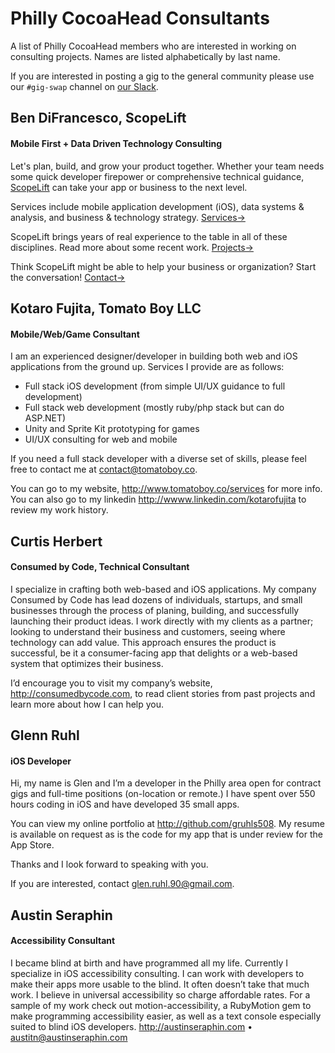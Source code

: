 # Philly CocoaHead Consultants

A list of Philly CocoaHead members who are interested in working on consulting projects. Names are listed alphabetically by last name.

If you are interested in posting a gig to the general community please use our `#gig-swap` channel on [our Slack](http://phillycocoa.org/slack).

## Ben DiFrancesco, ScopeLift
#### Mobile First + Data Driven Technology Consulting

Let's plan, build, and grow your product together. Whether your team needs some quick developer firepower or comprehensive technical guidance, [ScopeLift](http://www.scopelift.co/) can take your app or business to the next level.

Services include mobile application development (iOS), data systems & analysis, and business & technology strategy. [Services→](http://www.scopelift.co/services)

ScopeLift brings years of real experience to the table in all of these disciplines. Read more about some recent work. [Projects→](http://www.scopelift.co/projects)

Think ScopeLift might be able to help your business or organization? Start the conversation! [Contact→](http://www.scopelift.co/contact)

## Kotaro Fujita, Tomato Boy LLC
#### Mobile/Web/Game Consultant

I am an experienced designer/developer in building both web and iOS applications from the ground up. Services I provide are as follows:

* Full stack iOS development (from simple UI/UX guidance to full development)
* Full stack web development (mostly ruby/php stack but can do ASP.NET)
* Unity and Sprite Kit prototyping for games
* UI/UX consulting for web and mobile

If you need a full stack developer with a diverse set of skills, please feel free to contact me at <contact@tomatoboy.co>.

You can go to my website, <http://www.tomatoboy.co/services> for more info. You can also go to my linkedin <http://wwww.linkedin.com/kotarofujita> to review my work history.

## Curtis Herbert
#### Consumed by Code, Technical Consultant

I specialize in crafting both web-based and iOS applications. My company Consumed by Code has lead dozens of individuals, startups, and small businesses through the process of planing, building, and successfully launching their product ideas. I work directly with my clients as a partner; looking to understand their business and customers, seeing where technology can add value. This approach ensures the product is successful, be it a consumer-facing app that delights or a web-based system that optimizes their business.

I’d encourage you to visit my company’s website, <http://consumedbycode.com>, to read client stories from past projects and learn more about how I can help you.

## Glenn Ruhl
#### iOS Developer

Hi, my name is Glen and I’m a developer in the Philly area open for contract gigs and full-time positions (on-location or remote.) I have spent over 550 hours coding in iOS and have developed 35 small apps.

You can view my online portfolio at http://github.com/gruhls508. My resume is available on request as is the code for my app that is under review for the App Store.

Thanks and I look forward to speaking with you.

If you are interested, contact <glen.ruhl.90@gmail.com>.

## Austin Seraphin
#### Accessibility Consultant

I became blind at birth and have programmed all my life. Currently I specialize in iOS accessibility consulting. I can work with developers to make their apps more usable to the blind. It often doesn’t take that much work. I believe in universal accessibility so charge affordable rates. For a sample of my work check out motion-accessibility, a RubyMotion gem to make programming accessibility easier, as well as a text console especially suited to blind iOS developers. <http://austinseraphin.com> • <austitn@austinseraphin.com>
